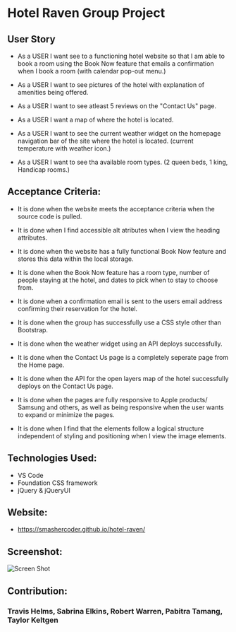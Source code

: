# Hotel Raven Group Project

## User Story

* As a USER I want see to a functioning hotel website so that I am able to book a room using the Book Now feature that emails a confirmation when I book a room (with calendar pop-out menu.)

* As a USER I want to see pictures of the hotel with explanation of amenities being offered.

* As a USER I want to see atleast 5 reviews on the "Contact Us" page.

* As a USER I want a map of where the hotel is located.

* As a USER I want to see the current weather widget on the homepage navigation bar of the site where the hotel is located. (current temperature with weather icon.)

* As a USER I want to see tha available room types. (2 queen beds, 1 king, Handicap rooms.)

## Acceptance Criteria:

* It is done when the website meets the acceptance criteria when the source code is pulled.

* It is done when I find accessible alt atributes when I view the heading attributes.

* It is done when the website has a fully functional Book Now feature and stores this data within the local storage.

* It is done when the Book Now feature has a room type, number of people staying at the hotel, and dates to pick when to stay to choose from.

* It is done when a confirmation email is sent to the users email address confirming their reservation for the hotel.

* It is done when the group has successfully use a CSS style other than Bootstrap.

* It is done when the weather widget using an API deploys successfully.

* It is done when the Contact Us page is a completely seperate page from the Home page.

* It is done when the API for the open layers map of the hotel successfully deploys on the Contact Us page.

* It is done when the pages are fully responsive to Apple products/ Samsung and others, as well as being responsive when the user wants to expand or minimize the pages.

* It is done when I find that the elements follow a logical structure independent of styling and positioning when I view the image elements.

## Technologies Used: 
* VS Code
* Foundation CSS framework
* jQuery & jQueryUI

## Website:

* https://smashercoder.github.io/hotel-raven/

## Screenshot:
![Screen Shot](https://user-images.githubusercontent.com/88693758/140619807-8eab2d4f-9e32-4cf7-bb0f-9e9434546164.png)


## Contribution:

### Travis Helms, Sabrina Elkins, Robert Warren, Pabitra Tamang, Taylor Keltgen

